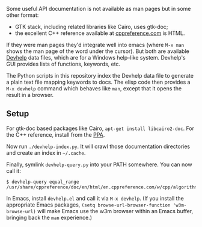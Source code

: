 Some useful API documentation is not available as man pages but in
some other format:

* GTK stack, including related libraries like Cairo, uses gtk-doc;
* the excellent C++ reference available at [cppreference.com][] is HTML.

If they were man pages they'd integrate well into emacs (where `M-x
man` shows the man page of the word under the cursor).  But both are
available [Devhelp][] data files, which are for a Windows
help&ndash;like system.  Devhelp's GUI provides lists of functions,
keywords, etc.

The Python scripts in this repository index the Devhelp data file to
generate a plain text file mapping keywords to docs.  The elisp
code then provides a `M-x devhelp` command which behaves like `man`,
except that it opens the result in a browser.


[cppreference.com]: http://cppreference.com
[gtk-doc]: http://www.gtk.org/gtk-doc/
[Devhelp]: http://en.wikipedia.org/wiki/Devhelp

## Setup

For gtk-doc based packages like Cairo, `apt-get install libcairo2-doc`.
For the C++ reference, install from the [PPA][].

Now run `./devhelp-index.py`.  It will crawl those documentation
directories and create an index in `~/.cache`.

Finally, symlink `devhelp-query.py` into your PATH somewhere.  You can
now call it:

    $ devhelp-query equal_range
    /usr/share/cppreference/doc/en/html/en.cppreference.com/w/cpp/algorithm/equal_rangehtml.html

In Emacs, install `devhelp.el` and call it via `M-x devhelp`.  (If you
install the appropriate Emacs packages, `(setq
browse-url-browser-function 'w3m-browse-url)` will make Emacs use the
w3m browser within an Emacs buffer, bringing back the `man`
experience.)

[PPA]: https://launchpad.net/~p12/+archive/ppa
